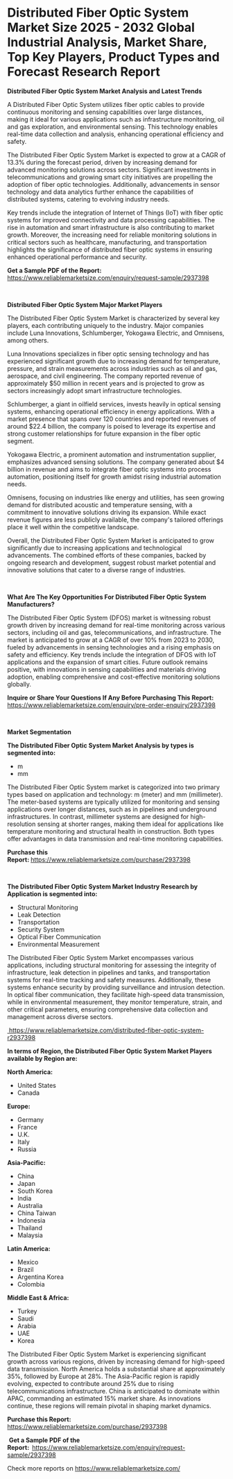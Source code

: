 <p><h1>Distributed Fiber Optic System Market Size 2025 - 2032 Global Industrial Analysis, Market Share, Top Key Players, Product Types and Forecast Research Report</h1></p><p><strong>Distributed Fiber Optic System Market Analysis and Latest Trends</strong></p>
<p><p>A Distributed Fiber Optic System utilizes fiber optic cables to provide continuous monitoring and sensing capabilities over large distances, making it ideal for various applications such as infrastructure monitoring, oil and gas exploration, and environmental sensing. This technology enables real-time data collection and analysis, enhancing operational efficiency and safety.</p><p>The Distributed Fiber Optic System Market is expected to grow at a CAGR of 13.3% during the forecast period, driven by increasing demand for advanced monitoring solutions across sectors. Significant investments in telecommunications and growing smart city initiatives are propelling the adoption of fiber optic technologies. Additionally, advancements in sensor technology and data analytics further enhance the capabilities of distributed systems, catering to evolving industry needs.</p><p>Key trends include the integration of Internet of Things (IoT) with fiber optic systems for improved connectivity and data processing capabilities. The rise in automation and smart infrastructure is also contributing to market growth. Moreover, the increasing need for reliable monitoring solutions in critical sectors such as healthcare, manufacturing, and transportation highlights the significance of distributed fiber optic systems in ensuring enhanced operational performance and security.</p></p>
<p><strong>Get a Sample PDF of the Report:&nbsp;</strong> <a href="https://www.reliablemarketsize.com/enquiry/request-sample/2937398?utm_campaign=3075&utm_medium=2&utm_source=Github&utm_content=ia&utm_term=14032025&utm_id=distributed-fiber-optic-system">https://www.reliablemarketsize.com/enquiry/request-sample/2937398</a></p>
<p>&nbsp;</p>
<p><strong>Distributed Fiber Optic System Major Market Players</strong></p>
<p><p>The Distributed Fiber Optic System Market is characterized by several key players, each contributing uniquely to the industry. Major companies include Luna Innovations, Schlumberger, Yokogawa Electric, and Omnisens, among others.</p><p>Luna Innovations specializes in fiber optic sensing technology and has experienced significant growth due to increasing demand for temperature, pressure, and strain measurements across industries such as oil and gas, aerospace, and civil engineering. The company reported revenue of approximately $50 million in recent years and is projected to grow as sectors increasingly adopt smart infrastructure technologies.</p><p>Schlumberger, a giant in oilfield services, invests heavily in optical sensing systems, enhancing operational efficiency in energy applications. With a market presence that spans over 120 countries and reported revenues of around $22.4 billion, the company is poised to leverage its expertise and strong customer relationships for future expansion in the fiber optic segment.</p><p>Yokogawa Electric, a prominent automation and instrumentation supplier, emphasizes advanced sensing solutions. The company generated about $4 billion in revenue and aims to integrate fiber optic systems into process automation, positioning itself for growth amidst rising industrial automation needs.</p><p>Omnisens, focusing on industries like energy and utilities, has seen growing demand for distributed acoustic and temperature sensing, with a commitment to innovative solutions driving its expansion. While exact revenue figures are less publicly available, the company's tailored offerings place it well within the competitive landscape.</p><p>Overall, the Distributed Fiber Optic System Market is anticipated to grow significantly due to increasing applications and technological advancements. The combined efforts of these companies, backed by ongoing research and development, suggest robust market potential and innovative solutions that cater to a diverse range of industries.</p></p>
<p>&nbsp;</p>
<p><strong>What Are The Key Opportunities For Distributed Fiber Optic System Manufacturers?</strong></p>
<p><p>The Distributed Fiber Optic System (DFOS) market is witnessing robust growth driven by increasing demand for real-time monitoring across various sectors, including oil and gas, telecommunications, and infrastructure. The market is anticipated to grow at a CAGR of over 10% from 2023 to 2030, fueled by advancements in sensing technologies and a rising emphasis on safety and efficiency. Key trends include the integration of DFOS with IoT applications and the expansion of smart cities. Future outlook remains positive, with innovations in sensing capabilities and materials driving adoption, enabling comprehensive and cost-effective monitoring solutions globally.</p></p>
<p><strong>Inquire or Share Your Questions If Any Before Purchasing This Report:</strong> <a href="https://www.reliablemarketsize.com/enquiry/pre-order-enquiry/2937398?utm_campaign=3075&utm_medium=2&utm_source=Github&utm_content=ia&utm_term=14032025&utm_id=distributed-fiber-optic-system">https://www.reliablemarketsize.com/enquiry/pre-order-enquiry/2937398</a></p>
<p>&nbsp;</p>
<p><strong>Market Segmentation</strong></p>
<p><strong>The Distributed Fiber Optic System Market Analysis by types is segmented into:</strong></p>
<p><ul><li>m</li><li>mm</li></ul></p>
<p><p>The Distributed Fiber Optic System market is categorized into two primary types based on application and technology: m (meter) and mm (millimeter). The meter-based systems are typically utilized for monitoring and sensing applications over longer distances, such as in pipelines and underground infrastructures. In contrast, millimeter systems are designed for high-resolution sensing at shorter ranges, making them ideal for applications like temperature monitoring and structural health in construction. Both types offer advantages in data transmission and real-time monitoring capabilities.</p></p>
<p><strong>Purchase this Report:&nbsp;</strong><a href="https://www.reliablemarketsize.com/purchase/2937398?utm_campaign=3075&utm_medium=2&utm_source=Github&utm_content=ia&utm_term=14032025&utm_id=distributed-fiber-optic-system">https://www.reliablemarketsize.com/purchase/2937398</a></p>
<p>&nbsp;</p>
<p><strong>The Distributed Fiber Optic System Market Industry Research by Application is segmented into:</strong></p>
<p><ul><li>Structural Monitoring</li><li>Leak Detection</li><li>Transportation</li><li>Security System</li><li>Optical Fiber Communication</li><li>Environmental Measurement</li></ul></p>
<p><p>The Distributed Fiber Optic System Market encompasses various applications, including structural monitoring for assessing the integrity of infrastructure, leak detection in pipelines and tanks, and transportation systems for real-time tracking and safety measures. Additionally, these systems enhance security by providing surveillance and intrusion detection. In optical fiber communication, they facilitate high-speed data transmission, while in environmental measurement, they monitor temperature, strain, and other critical parameters, ensuring comprehensive data collection and management across diverse sectors.</p></p>
<p><a href="https://www.reliablemarketsize.com/distributed-fiber-optic-system-r2937398?utm_campaign=3075&utm_medium=2&utm_source=Github&utm_content=ia&utm_term=14032025&utm_id=distributed-fiber-optic-system">&nbsp;https://www.reliablemarketsize.com/distributed-fiber-optic-system-r2937398</a></p>
<p><strong>In terms of Region, the Distributed Fiber Optic System Market Players available by Region are:</strong></p>
<p>
    <p> <strong> North America: </strong>
        <ul>
            <li>United States</li>
            <li>Canada</li>
        </ul>
        </p> 
    <p> <strong> Europe: </strong>
        <ul>
            <li>Germany</li>
            <li>France</li>
            <li>U.K.</li>
            <li>Italy</li>
            <li>Russia</li>
        </ul>
        </p> 
    <p> <strong> Asia-Pacific: </strong>
        <ul>
            <li>China</li>
            <li>Japan</li>
            <li>South Korea</li>
            <li>India</li>
            <li>Australia</li>
            <li>China Taiwan</li>
            <li>Indonesia</li>
            <li>Thailand</li>
            <li>Malaysia</li>
        </ul>
        </p> 
    <p> <strong> Latin America: </strong>
        <ul>
            <li>Mexico</li>
            <li>Brazil</li>
            <li>Argentina Korea</li>
            <li>Colombia</li>
        </ul>
        </p> 
    <p> <strong> Middle East & Africa: </strong>
        <ul>
            <li>Turkey</li>
            <li>Saudi</li>
            <li>Arabia</li>
            <li>UAE</li>
            <li>Korea</li>
        </ul>
    </p>
    </p>
<p><p>The Distributed Fiber Optic System Market is experiencing significant growth across various regions, driven by increasing demand for high-speed data transmission. North America holds a substantial share at approximately 35%, followed by Europe at 28%. The Asia-Pacific region is rapidly evolving, expected to contribute around 25% due to rising telecommunications infrastructure. China is anticipated to dominate within APAC, commanding an estimated 15% market share. As innovations continue, these regions will remain pivotal in shaping market dynamics.</p></p>
<p><strong>Purchase this Report: </strong><a href="https://www.reliablemarketsize.com/purchase/2937398?utm_campaign=3075&utm_medium=2&utm_source=Github&utm_content=ia&utm_term=14032025&utm_id=distributed-fiber-optic-system">https://www.reliablemarketsize.com/purchase/2937398</a></p>
<p>&nbsp;<strong>Get a Sample PDF of the Report:&nbsp;&nbsp;</strong><a href="https://www.reliablemarketsize.com/enquiry/request-sample/2937398?utm_campaign=3075&utm_medium=2&utm_source=Github&utm_content=ia&utm_term=14032025&utm_id=distributed-fiber-optic-system">https://www.reliablemarketsize.com/enquiry/request-sample/2937398</a></p>
<p><strong></strong></p>
<p>Check more reports on <a href="https://www.reliablemarketsize.com/?utm_campaign=3075&utm_medium=2&utm_source=Github&utm_content=ia&utm_term=14032025&utm_id=distributed-fiber-optic-system">https://www.reliablemarketsize.com/</a></p>